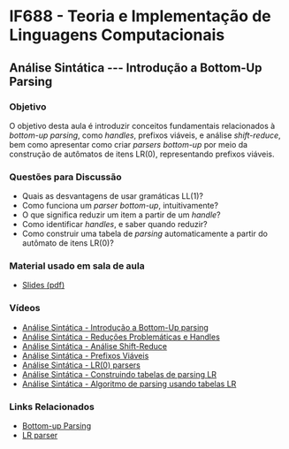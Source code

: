 # IF688 - Teoria e Implementação de Linguagens Computacionais

## Análise Sintática --- Introdução a Bottom-Up Parsing

### Objetivo

O objetivo desta aula é introduzir conceitos fundamentais relacionados à _bottom-up parsing_, como _handles_, prefixos viáveis, e análise _shift-reduce_, bem como apresentar como criar *parsers bottom-up* por meio da construção de autômatos de itens LR(0), representando prefixos viáveis.

### Questões para Discussão

- Quais as desvantagens de usar gramáticas LL(1)?
- Como funciona um _parser bottom-up_, intuitivamente?
- O que significa reduzir um item a partir de um _handle_? 
- Como identificar _handles_, e saber quando reduzir?
- Como construir uma tabela de _parsing_ automaticamente a partir do autômato de itens LR(0)?

### Material usado em sala de aula

- [Slides (pdf)](https://drive.google.com/file/d/1wvyNXBRWBlQg6xHoOXm_Mw19xYZin7id/view?usp=sharing)

### Vídeos

- [Análise Sintática - Introdução a Bottom-Up parsing](https://www.youtube.com/watch?v=ZgJXvOUWDXg&list=PLHoVp5NAbKJacS1u8HDoQR6lp8mk6iHwJ)
- [Análise Sintática - Reduções Problemáticas e Handles](https://www.youtube.com/watch?v=oUC3dBsdhfg&list=PLHoVp5NAbKJacS1u8HDoQR6lp8mk6iHwJ&index=2)
- [Análise Sintática - Análise Shift-Reduce](https://www.youtube.com/watch?v=xlYFJzAjl-8&list=PLHoVp5NAbKJacS1u8HDoQR6lp8mk6iHwJ&index=3)
- [Análise Sintática - Prefixos Viáveis](https://www.youtube.com/watch?v=O34N2YQw3ho&list=PLHoVp5NAbKJacS1u8HDoQR6lp8mk6iHwJ&index=4)
- [Análise Sintática - LR(0) parsers](https://www.youtube.com/watch?v=d9QvTiDl9eI&list=PLHoVp5NAbKJacS1u8HDoQR6lp8mk6iHwJ&index=5)
- [Análise Sintática - Construindo tabelas de parsing LR](https://www.youtube.com/watch?v=BBFsBJjkjHo&list=PLHoVp5NAbKJacS1u8HDoQR6lp8mk6iHwJ&index=6)
- [Análise Sintática - Algoritmo de parsing usando tabelas LR](https://www.youtube.com/watch?v=WRLQWO7xg4Y&list=PLHoVp5NAbKJacS1u8HDoQR6lp8mk6iHwJ&index=7)

### Links Relacionados

- [Bottom-up Parsing](https://en.wikipedia.org/wiki/Bottom-up_parsing)
- [LR parser](https://en.wikipedia.org/wiki/LR_parser)